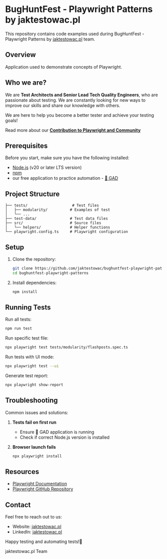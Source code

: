 # BugHuntFest - Playwright Patterns by jaktestowac.pl

This repository contains code examples used during BugHuntFest - Playwright Patterns by [jaktestowac.pl](jaktestowac.pl) team.

## Overview

Application used to demonstrate concepts of Playwright.

## Who we are?

We are **Test Architects and Senior Lead Tech Quality Engineers**, who are passionate about testing.
We are constantly looking for new ways to improve our skills and share our knowledge with others.

We are here to help you become a better tester and achieve your testing goals!

Read more about our **[Contribution to Playwright and Community](https://jaktestowac.pl/contribution-playwright/)**

## Prerequisites

Before you start, make sure you have the following installed:

- [Node.js](https://nodejs.org) (v20 or later LTS version)
- [npm](https://www.npmjs.com/)
- our free application to practice automation - [🦎 GAD](https://github.com/jaktestowac/gad-gui-api-demo)

## Project Structure

```
├── tests/                    # Test files
│   ├── modularity/          # Examples of test
│   └── ...
├── test-data/               # Test data files
├── src/                     # Source files
│   └── helpers/             # Helper functions
└── playwright.config.ts     # Playwright configuration
```

## Setup

1. Clone the repository:

   ```bash
   git clone https://github.com/jaktestowac/bughuntfest-playwright-patterns.git
   cd bughuntfest-playwright-patterns
   ```

2. Install dependencies:

   ```bash
   npm install
   ```

## Running Tests

Run all tests:

```bash
npm run test
```

Run specific test file:

```bash
npx playwright test tests/modularity/flashposts.spec.ts
```

Run tests with UI mode:

```bash
npx playwright test --ui
```

Generate test report:

```bash
npx playwright show-report
```

## Troubleshooting

Common issues and solutions:

1. **Tests fail on first run**

   - Ensure 🦎 GAD application is running
   - Check if correct Node.js version is installed

2. **Browser launch fails**
   ```bash
   npx playwright install
   ```

## Resources

- [Playwright Documentation](https://playwright.dev/docs/intro)
- [Playwright GitHub Repository](https://github.com/microsoft/playwright)

## Contact

Feel free to reach out to us:

- Website: [jaktestowac.pl](https://jaktestowac.pl)
- LinkedIn: [jaktestowac.pl](https://www.linkedin.com/company/jaktestowac/)

Happy testing and automating tests!🚀

jaktestowac.pl Team
